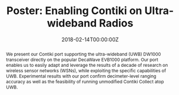---
title: "Poster: Enabling Contiki on Ultra-wideband Radios"
authors:
- admin
- Timofei Istomin
- Gian Pietro Picco
date: "2018-02-14T00:00:00Z"
doi: ""

# Schedule page publish date (NOT publication's date).
publishDate: "2017-01-01T00:00:00Z"

# Publication type.
# Legend: 0 = Uncategorized; 1 = Conference paper; 2 = Journal article;
# 3 = Preprint / Working Paper; 4 = Report; 5 = Book; 6 = Book section;
# 7 = Thesis; 8 = Patent
publication_types: ["1"]

# Publication name and optional abbreviated publication name.
publication: In *Proceedings of the 15th International Conference on Embedded Wireless Systems and Networks (EWSN), Madrid (Spain), February 2018.*
publication_short: In *EWSN'18*

abstract: We present our Contiki port supporting the ultra-wideband (UWB) DW1000 transceiver directly on the popular DecaWave EVB1000 platform. Our port enables us to easily adapt and leverage the results of a decade of research on wireless sensor networks (WSNs), while exploiting the specific capabilities of UWB. Experimental results with our port confirm decimeter-level ranging accuracy as well as the feasibility of running unmodified Contiki Collect atop UWB.

# Summary. An optional shortened abstract.
summary: ' '

tags:
- Ultra-wideband
- Ranging
- Wireless Communication
featured: false

links:
- name: GitHub
  url: https://github.com/d3s-trento/contiki-uwb
url_pdf: 'files/posters/contikiuwb-ewsn18.pdf'

# Featured image
# To use, add an image named `featured.jpg/png` to your page's folder. 
image:
  caption: 'Image credit: [**Unsplash**](https://unsplash.com/photos/pLCdAaMFLTE)'
  focal_point: ""
  preview_only: false

# Associated Projects (optional).
#   Associate this publication with one or more of your projects.
#   Simply enter your project's folder or file name without extension.
#   E.g. `internal-project` references `content/project/internal-project/index.md`.
#   Otherwise, set `projects: []`.
projects:
- internal-project

# Slides (optional).
#   Associate this publication with Markdown slides.
#   Simply enter your slide deck's filename without extension.
#   E.g. `slides: "example"` references `content/slides/example/index.md`.
#   Otherwise, set `slides: ""`.
slides: example
---